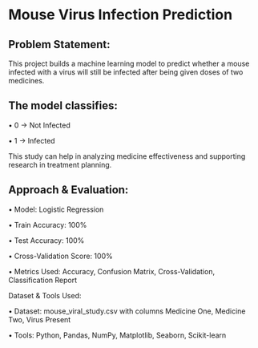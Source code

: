 # Mouse Virus Infection Prediction

## Problem Statement:

This project builds a machine learning model to predict whether a mouse infected with a virus will still be infected after being given doses of two medicines. 

## The model classifies:

•	0 → Not Infected

•	1 → Infected

This study can help in analyzing medicine effectiveness and supporting research in treatment planning.

## Approach & Evaluation:


•	Model: Logistic Regression 

•	Train Accuracy: 100%

•	Test Accuracy: 100%

•	Cross-Validation Score: 100%

•	Metrics Used: Accuracy, Confusion Matrix, Cross-Validation, Classification Report






Dataset & Tools Used:

•	Dataset: mouse_viral_study.csv with columns Medicine One, Medicine Two, Virus Present

•	Tools: Python, Pandas, NumPy, Matplotlib, Seaborn, Scikit-learn

